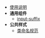 * [使用说明](Readme.md)
* **通用组件**
    * [input-suffix](docs/input-suffix.md)
* **公共样式**
    * [类命名规范](docs/styles.md)
    